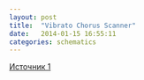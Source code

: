 ```yaml
---
layout: post
title:  "Vibrato Chorus Scanner"
date:   2014-01-15 16:55:11
categories: schematics
---
```


[Источник 1](http://www.jhaible.com/scanner_vibrato/jh_scanner_vibrato.html)